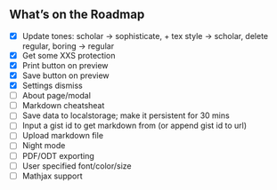 ## What’s on the Roadmap

- [x] Update tones: scholar → sophisticate, + tex style → scholar, delete regular, boring → regular  
- [x] Get some XXS protection  
- [x] Print button on preview  
- [x] Save button on preview  
- [x] Settings dismiss
- [ ] About page/modal  
- [ ] Markdown cheatsheat  
- [ ] Save data to localstorage; make it persistent for 30 mins  
- [ ] Input a gist id to get markdown from (or append gist id to url)    
- [ ] Upload markdown file   
- [ ] Night mode   
- [ ] PDF/ODT exporting  
- [ ] User specified font/color/size  
- [ ] Mathjax support  